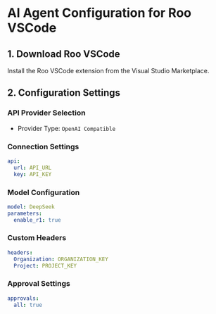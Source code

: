 # AI Agent Configuration for Roo VSCode

## 1. Download Roo VSCode
Install the Roo VSCode extension from the Visual Studio Marketplace.

## 2. Configuration Settings

### API Provider Selection
- Provider Type: `OpenAI Compatible`

### Connection Settings
```yaml
api:
  url: API_URL
  key: API_KEY
```

### Model Configuration
```yaml
model: DeepSeek
parameters:
  enable_r1: true
```

### Custom Headers
```yaml
headers:
  Organization: ORGANIZATION_KEY
  Project: PROJECT_KEY
```

### Approval Settings
```yaml
approvals:
  all: true
